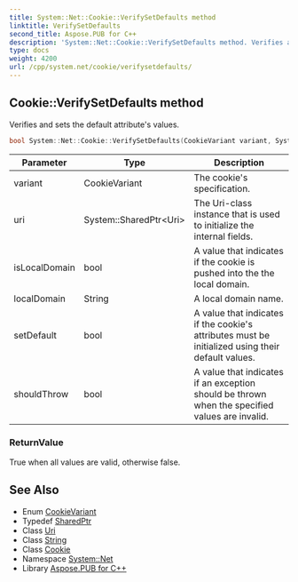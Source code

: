 ```yaml
---
title: System::Net::Cookie::VerifySetDefaults method
linktitle: VerifySetDefaults
second_title: Aspose.PUB for C++
description: 'System::Net::Cookie::VerifySetDefaults method. Verifies and sets the default attribute''s values in C++.'
type: docs
weight: 4200
url: /cpp/system.net/cookie/verifysetdefaults/
---
```

## Cookie::VerifySetDefaults method


Verifies and sets the default attribute's values.

```cpp
bool System::Net::Cookie::VerifySetDefaults(CookieVariant variant, System::SharedPtr<Uri> uri, bool isLocalDomain, String localDomain, bool setDefault, bool shouldThrow)
```


| Parameter | Type | Description |
| --- | --- | --- |
| variant | CookieVariant | The cookie's specification. |
| uri | System::SharedPtr\<Uri\> | The Uri-class instance that is used to initialize the internal fields. |
| isLocalDomain | bool | A value that indicates if the cookie is pushed into the the local domain. |
| localDomain | String | A local domain name. |
| setDefault | bool | A value that indicates if the cookie's attributes must be initialized using their default values. |
| shouldThrow | bool | A value that indicates if an exception should be thrown when the specified values are invalid. |

### ReturnValue

True when all values are valid, otherwise false.

## See Also

* Enum [CookieVariant](../../cookievariant/)
* Typedef [SharedPtr](../../../system/sharedptr/)
* Class [Uri](../../../system/uri/)
* Class [String](../../../system/string/)
* Class [Cookie](../)
* Namespace [System::Net](../../)
* Library [Aspose.PUB for C++](../../../)
